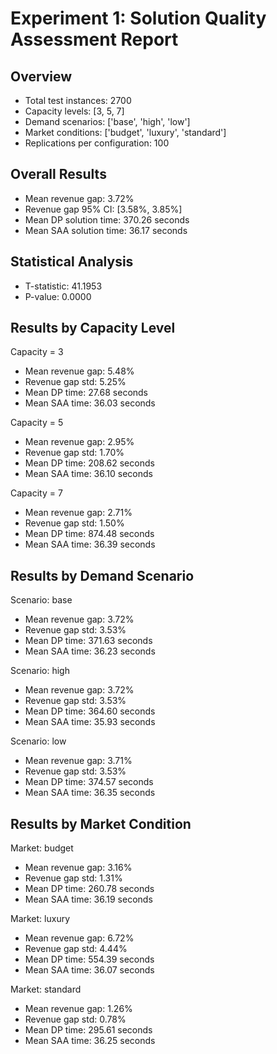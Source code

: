 # Experiment 1: Solution Quality Assessment Report

## Overview
- Total test instances: 2700
- Capacity levels: [3, 5, 7]
- Demand scenarios: ['base', 'high', 'low']
- Market conditions: ['budget', 'luxury', 'standard']
- Replications per configuration: 100

## Overall Results
- Mean revenue gap: 3.72%
- Revenue gap 95% CI: [3.58%, 3.85%]
- Mean DP solution time: 370.26 seconds
- Mean SAA solution time: 36.17 seconds

## Statistical Analysis
- T-statistic: 41.1953
- P-value: 0.0000

## Results by Capacity Level

Capacity = 3
- Mean revenue gap: 5.48%
- Revenue gap std: 5.25%
- Mean DP time: 27.68 seconds
- Mean SAA time: 36.03 seconds

Capacity = 5
- Mean revenue gap: 2.95%
- Revenue gap std: 1.70%
- Mean DP time: 208.62 seconds
- Mean SAA time: 36.10 seconds

Capacity = 7
- Mean revenue gap: 2.71%
- Revenue gap std: 1.50%
- Mean DP time: 874.48 seconds
- Mean SAA time: 36.39 seconds

## Results by Demand Scenario

Scenario: base
- Mean revenue gap: 3.72%
- Revenue gap std: 3.53%
- Mean DP time: 371.63 seconds
- Mean SAA time: 36.23 seconds

Scenario: high
- Mean revenue gap: 3.72%
- Revenue gap std: 3.53%
- Mean DP time: 364.60 seconds
- Mean SAA time: 35.93 seconds

Scenario: low
- Mean revenue gap: 3.71%
- Revenue gap std: 3.53%
- Mean DP time: 374.57 seconds
- Mean SAA time: 36.35 seconds

## Results by Market Condition

Market: budget
- Mean revenue gap: 3.16%
- Revenue gap std: 1.31%
- Mean DP time: 260.78 seconds
- Mean SAA time: 36.19 seconds

Market: luxury
- Mean revenue gap: 6.72%
- Revenue gap std: 4.44%
- Mean DP time: 554.39 seconds
- Mean SAA time: 36.07 seconds

Market: standard
- Mean revenue gap: 1.26%
- Revenue gap std: 0.78%
- Mean DP time: 295.61 seconds
- Mean SAA time: 36.25 seconds